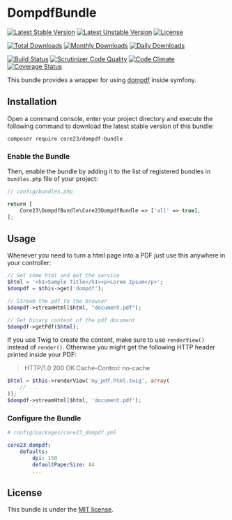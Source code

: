 DompdfBundle
============
[![Latest Stable Version](https://poser.pugx.org/core23/dompdf-bundle/v/stable)](https://packagist.org/packages/core23/dompdf-bundle)
[![Latest Unstable Version](https://poser.pugx.org/core23/dompdf-bundle/v/unstable)](https://packagist.org/packages/core23/dompdf-bundle)
[![License](https://poser.pugx.org/core23/dompdf-bundle/license)](LICENSE.md)

[![Total Downloads](https://poser.pugx.org/core23/dompdf-bundle/downloads)](https://packagist.org/packages/core23/dompdf-bundle)
[![Monthly Downloads](https://poser.pugx.org/core23/dompdf-bundle/d/monthly)](https://packagist.org/packages/core23/dompdf-bundle)
[![Daily Downloads](https://poser.pugx.org/core23/dompdf-bundle/d/daily)](https://packagist.org/packages/core23/dompdf-bundle)

[![Build Status](https://travis-ci.org/core23/DompdfBundle.svg)](https://travis-ci.org/core23/DompdfBundle)
[![Scrutinizer Code Quality](https://scrutinizer-ci.com/g/core23/DompdfBundle/badges/quality-score.png?b=master)](https://scrutinizer-ci.com/g/core23/DompdfBundle)
[![Code Climate](https://codeclimate.com/github/core23/DompdfBundle/badges/gpa.svg)](https://codeclimate.com/github/core23/DompdfBundle)
[![Coverage Status](https://coveralls.io/repos/core23/DompdfBundle/badge.svg)](https://coveralls.io/r/core23/DompdfBundle)

This bundle provides a wrapper for using [dompdf] inside symfony.

## Installation

Open a command console, enter your project directory and execute the following command to download the latest stable version of this bundle:

```
composer require core23/dompdf-bundle
```

### Enable the Bundle

Then, enable the bundle by adding it to the list of registered bundles in `bundles.php` file of your project:

```php
// config/bundles.php

return [
    Core23\DompdfBundle\Core23DompdfBundle => ['all' => true],
];
```

## Usage

Whenever you need to turn a html page into a PDF just use this anywhere in your controller:

```php
// Set some html and get the service
$html = '<h1>Sample Title</h1><p>Lorem Ipsum</p>';
$dompdf = $this->get('dompdf');

// Stream the pdf to the browser
$dompdf->streamHtml($html, "document.pdf");

// Get binary content of the pdf document
$dompdf->getPdf($html);
```

If you use Twig to create the content, make sure to use `renderView()` instead of `render()`.
Otherwise you might get the following HTTP header printed inside your PDF:
> HTTP/1.0 200 OK Cache-Control: no-cache

```php
$html = $this->renderView('my_pdf.html.twig', array(
    // ...
));
$dompdf->streamHtml($html, 'document.pdf');
```

### Configure the Bundle

```yaml
# config/packages/core23_dompdf.yml

core23_dompdf:
    defaults:
        dpi: 150
        defaultPaperSize: A4
        ...
```

## License

This bundle is under the [MIT license](LICENSE.md).

[dompdf]: https://github.com/dompdf/dompdf
